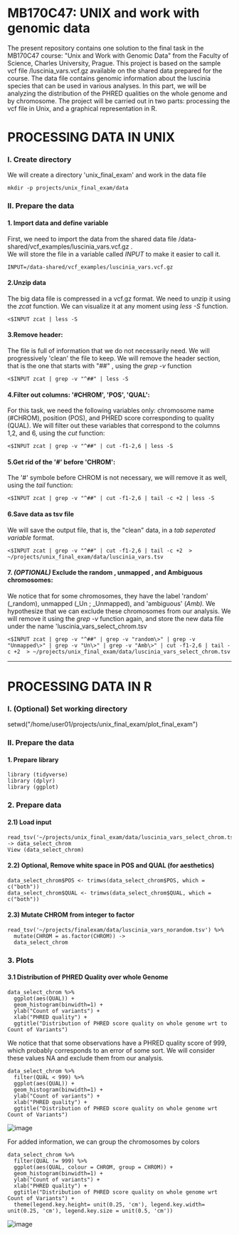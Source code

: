 # MB170C47: UNIX and work with genomic data
The present repository contains one solution to the final task in the MB170C47 course: "Unix and Work with Genomic Data" from the Faculty of Science, Charles University, Prague. 
This project is based on the sample vcf file /luscinia_vars.vcf.gz available on the shared data prepared for the course. The data file contains genomic information about the luscinia species that can be used in various analyses. In this part, we will be analyzing the distribution of the PHRED qualities on the whole genome and by chromosome. 
The project will be carried out in two parts: processing the vcf file in Unix, and a graphical representation in R. 

# PROCESSING DATA IN UNIX

### I. Create directory 
We will create a directory 'unix_final_exam' and work in the data file 
```
mkdir -p projects/unix_final_exam/data
```

### II. Prepare the data
#### 1. Import data and define variable
First, we need to import the data from the shared data file /data-shared/vcf_examples/luscinia_vars.vcf.gz .  
We will store the file in a variable called _INPUT_ to make it easier to call it.
```
INPUT=/data-shared/vcf_examples/luscinia_vars.vcf.gz
```
#### 2.Unzip data
The big data file is compressed in a vcf.gz format. We need to unzip it using the _zcat_ function. We can visualize it at any moment using _less -S_ function.  
```
<$INPUT zcat | less -S
```

####  3.Remove header:
The file is full of information that we do not necessarily need. We will progressively 'clean' the file to keep.
We will remove the header section, that is the one that starts with "##" , using the _grep -v_ function
```
<$INPUT zcat | grep -v "^##" | less -S
```

####  4.Filter out columns: '#CHROM', 'POS', 'QUAL':
For this task, we need the following variables only: chromosome name (#CHROM), position (POS), and PHRED score corresponding to quality (QUAL). We will filter out these variables that correspond to the columns 1,2, and 6, using the _cut_ function:
```
<$INPUT zcat | grep -v "^##" | cut -f1-2,6 | less -S
```

####  5.Get rid of the '#' before 'CHROM':
The '#' symbole before CHROM is not necessary, we will remove it as well, using the _tail_ function: 
```
<$INPUT zcat | grep -v "^##" | cut -f1-2,6 | tail -c +2 | less -S
```

####  6.Save data as tsv file
We will save the output file, that is, the "clean" data, in a _tab seperated variable_ format.
```
<$INPUT zcat | grep -v "^##" | cut -f1-2,6 | tail -c +2  > ~/projects/unix_final_exam/data/luscinia_vars.tsv
```

#### 7. *_(OPTIONAL)_* Exclude the random , unmapped , and Ambiguous chromosomes:
We notice that for some chromosomes, they have the label 'random' (_random), unmapped (_Un ; _Unmapped), and 'ambiguous' (_Amb)._ We hypothesize that we can exclude these chromosomes from our analysis. We will remove it using the _grep -v_ function again, and store the new data file under the name 'luscinia_vars_select_chrom.tsv

```
<$INPUT zcat | grep -v "^##" | grep -v "random\>" | grep -v "Unmapped\>" | grep -v "Un\>" | grep -v "Amb\>" | cut -f1-2,6 | tail -c +2  > ~/projects/unix_final_exam/data/luscinia_vars_select_chrom.tsv
```

---
# PROCESSING DATA IN R 
### I. (Optional) Set working directory
setwd("/home/user01/projects/unix_final_exam/plot_final_exam")

### II. Prepare the data

#### 1. Prepare library 
```
library (tidyverse)
library (dplyr)
library (ggplot)
```

### 2. Prepare data
#### 2.1) Load input
```
read_tsv('~/projects/unix_final_exam/data/luscinia_vars_select_chrom.tsv') -> data_select_chrom
View (data_select_chrom)
```

#### 2.2) Optional, Remove white space in POS and QUAL (for aesthetics)
```
data_select_chrom$POS <- trimws(data_select_chrom$POS, which = c("both"))
data_select_chrom$QUAL <- trimws(data_select_chrom$QUAL, which = c("both"))
```

#### 2.3) Mutate CHROM from integer to factor
```
read_tsv('~/projects/finalexam/data/luscinia_vars_norandom.tsv') %>%
  mutate(CHROM = as.factor(CHROM)) ->
  data_select_chrom
```

### 3. Plots

#### 3.1 Distribution of PHRED Quality over whole Genome
```
data_select_chrom %>% 
  ggplot(aes(QUAL)) +
  geom_histogram(binwidth=1) +
  ylab("Count of variants") +
  xlab("PHRED quality") +
  ggtitle("Distribution of PHRED score quality on whole genome wrt to Count of Variants")
```

We notice that that some observations have a PHRED quality score of 999, which probably corresponds to an error of some sort. We will consider these values NA and exclude them from our analysis. 

```
data_select_chrom %>% 
  filter(QUAL < 999) %>% 
  ggplot(aes(QUAL)) +
  geom_histogram(binwidth=1) +
  ylab("Count of variants") +
  xlab("PHRED quality") +
  ggtitle("Distribution of PHRED score quality on whole genome wrt Count of Variants")
```

![image](https://user-images.githubusercontent.com/83076900/148071212-d1c9424b-cb59-4b5a-bcdf-0f8b1d7dd29f.png)

For added information, we can group the chromosomes by colors

```
data_select_chrom %>% 
  filter(QUAL != 999) %>% 
  ggplot(aes(QUAL, colour = CHROM, group = CHROM)) +
  geom_histogram(binwidth=1) +
  ylab("Count of variants") +
  xlab("PHRED quality") +
  ggtitle("Distribution of PHRED score quality on whole genome wrt Count of Variants") +
  theme(legend.key.height= unit(0.25, 'cm'), legend.key.width= unit(0.25, 'cm'), legend.key.size = unit(0.5, 'cm'))
```

![image](https://user-images.githubusercontent.com/83076900/148071664-d7c7a214-9e4e-41d8-94e1-3bdffd6e46f6.png)


